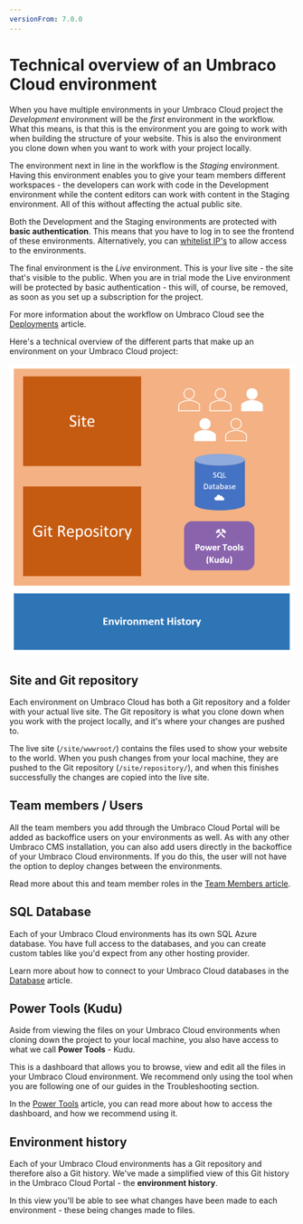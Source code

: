 ```yaml
---
versionFrom: 7.0.0
---
```


# Technical overview of an Umbraco Cloud environment

When you have multiple environments in your Umbraco Cloud project the *Development* environment will be the *first* environment in the workflow. What this means, is that this is the environment you are going to work with when building the structure of your website. This is also the environment you clone down when you want to work with your project locally.

The environment next in line in the workflow is the *Staging* environment. Having this environment enables you to give your team members different workspaces - the developers can work with code in the Development environment while the content editors can work with content in the Staging environment. All of this without affecting the actual public site.

Both the Development and the Staging environments are protected with **basic authentication**. This means that you have to log in to see the frontend of these environments. Alternatively, you can [whitelist IP's](../../Set-up/project-settings/#manage-ip-whitelist) to allow access to the environments.

The final environment is the *Live* environment. This is your live site - the site that's visible to the public. When you are in trial mode the Live environment will be protected by basic authentication - this will, of course, be removed, as soon as you set up a subscription for the project.

For more information about the workflow on Umbraco Cloud see the [Deployments](../../Deployment) article.

Here's a technical overview of the different parts that make up an environment on your Umbraco Cloud project:

![Umbraco Cloud Environment Technical Overview](images/environment-tech-overview.png)

## Site and Git repository

Each environment on Umbraco Cloud has both a Git repository and a folder with your actual live site. The Git repository is what you clone down when you work with the project locally, and it's where your changes are pushed to.

The live site (`/site/wwwroot/`) contains the files used to show your website to the world. When you push changes from your local machine, they are pushed to the Git repository (`/site/repository/`), and when this finishes successfully the changes are copied into the live site.

## Team members / Users

All the team members you add through the Umbraco Cloud Portal will be added as backoffice users on your environments as well. As with any other Umbraco CMS installation, you can also add users directly in the backoffice of your Umbraco Cloud environments. If you do this, the user will not have the option to deploy changes between the environments.

Read more about this and team member roles in the [Team Members article](../../Set-up/Team-members).

## SQL Database

Each of your Umbraco Cloud environments has its own SQL Azure database. You have full access to the databases, and you can create custom tables like you'd expect from any other hosting provider.

Learn more about how to connect to your Umbraco Cloud databases in the [Database](../../Databases) article.

## Power Tools (Kudu)

Aside from viewing the files on your Umbraco Cloud environments when cloning down the project to your local machine, you also have access to what we call **Power Tools** - Kudu.

This is a dashboard that allows you to browse, view and edit all the files in your Umbraco Cloud environment. We recommend only using the tool when you are following one of our guides in the Troubleshooting section.

In the [Power Tools](../../Set-up/Power-tools) article, you can read more about how to access the dashboard, and how we recommend using it.

## Environment history

Each of your Umbraco Cloud environments has a Git repository and therefore also a Git history. We've made a simplified view of this Git history in the Umbraco Cloud Portal - the **environment history**.

In this view you'll be able to see what changes have been made to each environment - these being changes made to files.
